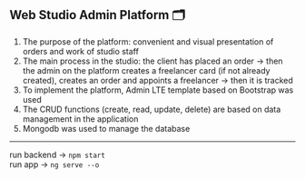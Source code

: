 ## Web Studio Admin Platform 🗂️

1. The purpose of the platform: convenient and visual presentation of orders and work of studio staff<br>
2. The main process in the studio: the client has placed an order → then the admin on the platform creates a freelancer card (if not already created), creates an order and appoints a freelancer → then it is tracked<br>
3. To implement the platform, Admin LTE template based on Bootstrap was used<br>
4. The CRUD functions (create, read, update, delete) are based on data management in the application<br>
5. Mongodb was used to manage the database<br>

<hr>

run backend → `npm start`<br>
run app → `ng serve --o`
